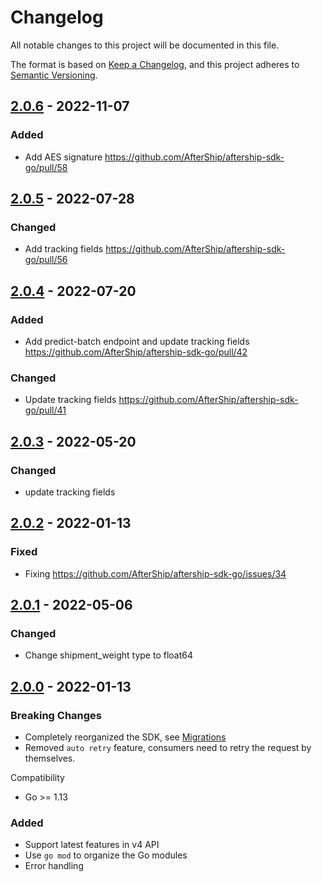 # Changelog
All notable changes to this project will be documented in this file.

The format is based on [Keep a Changelog](https://keepachangelog.com/en/1.0.0/),
and this project adheres to [Semantic Versioning](https://semver.org/spec/v2.0.0.html).

## [2.0.6] - 2022-11-07
### Added
- Add AES signature https://github.com/AfterShip/aftership-sdk-go/pull/58

## [2.0.5] - 2022-07-28
### Changed
- Add tracking fields https://github.com/AfterShip/aftership-sdk-go/pull/56

## [2.0.4] - 2022-07-20
### Added
- Add predict-batch endpoint and update tracking fields https://github.com/AfterShip/aftership-sdk-go/pull/42
### Changed
- Update tracking fields https://github.com/AfterShip/aftership-sdk-go/pull/41

## [2.0.3] - 2022-05-20
### Changed
- update tracking fields

## [2.0.2] - 2022-01-13
### Fixed
- Fixing https://github.com/AfterShip/aftership-sdk-go/issues/34

## [2.0.1] - 2022-05-06
### Changed
- Change shipment_weight type to float64

## [2.0.0] - 2022-01-13
### Breaking Changes
- Completely reorganized the SDK, see [Migrations](https://github.com/AfterShip/aftership-sdk-go#migrations)
- Removed `auto retry` feature, consumers need to retry the request by themselves.

Compatibility
- Go >= 1.13
### Added
- Support latest features in v4 API
- Use `go mod` to organize the Go modules
- Error handling

[2.0.6]: https://github.com/AfterShip/aftership-sdk-go/compare/2.0.5...2.0.6
[2.0.5]: https://github.com/AfterShip/aftership-sdk-go/compare/2.0.4...2.0.5
[2.0.4]: https://github.com/AfterShip/aftership-sdk-go/compare/v2.0.3...2.0.4
[2.0.3]: https://github.com/AfterShip/aftership-sdk-go/compare/v2.0.2...v2.0.3
[2.0.2]: https://github.com/AfterShip/aftership-sdk-go/compare/v2.0.1...v2.0.2
[2.0.1]: https://github.com/AfterShip/aftership-sdk-go/compare/v2.0.0...v2.0.1
[2.0.0]: https://github.com/AfterShip/aftership-sdk-go/releases/tag/v2.0.0